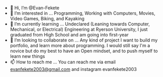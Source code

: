 - 👋 Hi, I’m @Evan-Fekete
- 👀 I’m interested in ... Programming, Working with Computers, Movies, Video Games, Biking, and Kayaking
- 🌱 I’m currently learning ... Undeclared (Leaning towards Computer, Mechanical, or Electrical) Engineering at Ryerson University, I just graduated from High School and am going
into first-year
- 💞️ I’m looking to collaborate on ... Any kind of project I want to build my portfolio, and learn more about programming. I would still say I'm a novice but do my best to have an
Open mindset, and to push myself to learn new things
- 📫 How to reach me ... You can reach me via email evanfekete2003@gmail.com and instagram evanfekete2003

<!---
Evan-Fekete/Evan-Fekete is a ✨ special ✨ repository because its `README.md` (this file) appears on your GitHub profile.
You can click the Preview link to take a look at your changes.
--->
